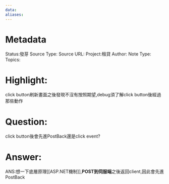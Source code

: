 ```yaml
---
data:
aliases:
---
```

# Metadata
Status:發芽
Source Type:
Source URL:
Project:租貸
Author:
Note Type:
Topics:


# Highlight:
click button刷新畫面之後發現不沒有按照期望,debug須了解click button後經過那些動作
# Question:
click button後會先進PostBack還是click event?
# Answer:
ANS:想一下底層原理[[ASP.NET機制]],**POST到伺服端**之後返回client,因此會先進PostBack